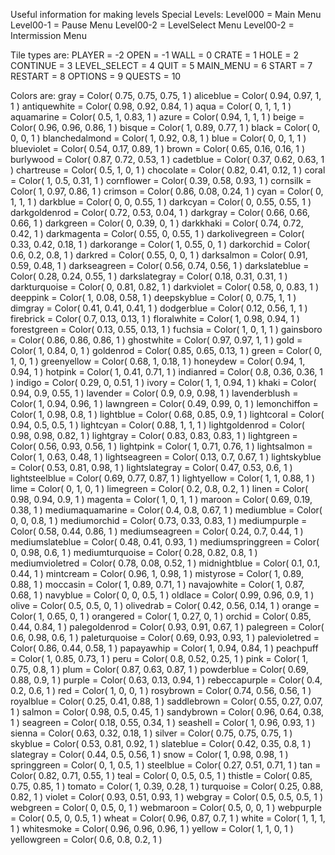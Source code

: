 Useful information for making levels
Special Levels:
Level000  = Main Menu
Level00-1 = Pause Menu
Level00-2 = LevelSelect Menu
Level00-2 = Intermission Menu

Tile types are:
    PLAYER          = -2
    OPEN            = -1
    WALL            = 0
    CRATE           = 1 
    HOLE            = 2
    CONTINUE        = 3
    LEVEL_SELECT    = 4
    QUIT            = 5
    MAIN_MENU       = 6 
    START           = 7
    RESTART         = 8
    OPTIONS         = 9
    QUESTS          = 10

Colors are:
    gray = Color( 0.75, 0.75, 0.75, 1 )
    aliceblue = Color( 0.94, 0.97, 1, 1 )
    antiquewhite = Color( 0.98, 0.92, 0.84, 1 )
    aqua = Color( 0, 1, 1, 1 )
    aquamarine = Color( 0.5, 1, 0.83, 1 )
    azure = Color( 0.94, 1, 1, 1 )
    beige = Color( 0.96, 0.96, 0.86, 1 )
    bisque = Color( 1, 0.89, 0.77, 1 )
    black = Color( 0, 0, 0, 1 )
    blanchedalmond = Color( 1, 0.92, 0.8, 1 )
    blue = Color( 0, 0, 1, 1 )
    blueviolet = Color( 0.54, 0.17, 0.89, 1 )
    brown = Color( 0.65, 0.16, 0.16, 1 )
    burlywood = Color( 0.87, 0.72, 0.53, 1 )
    cadetblue = Color( 0.37, 0.62, 0.63, 1 )
    chartreuse = Color( 0.5, 1, 0, 1 )
    chocolate = Color( 0.82, 0.41, 0.12, 1 )
    coral = Color( 1, 0.5, 0.31, 1 )
    cornflower = Color( 0.39, 0.58, 0.93, 1 )
    cornsilk = Color( 1, 0.97, 0.86, 1 )
    crimson = Color( 0.86, 0.08, 0.24, 1 )
    cyan = Color( 0, 1, 1, 1 )
    darkblue = Color( 0, 0, 0.55, 1 )
    darkcyan = Color( 0, 0.55, 0.55, 1 )
    darkgoldenrod = Color( 0.72, 0.53, 0.04, 1 )
    darkgray = Color( 0.66, 0.66, 0.66, 1 )
    darkgreen = Color( 0, 0.39, 0, 1 )
    darkkhaki = Color( 0.74, 0.72, 0.42, 1 )
    darkmagenta = Color( 0.55, 0, 0.55, 1 )
    darkolivegreen = Color( 0.33, 0.42, 0.18, 1 )
    darkorange = Color( 1, 0.55, 0, 1 )
    darkorchid = Color( 0.6, 0.2, 0.8, 1 )
    darkred = Color( 0.55, 0, 0, 1 )
    darksalmon = Color( 0.91, 0.59, 0.48, 1 )
    darkseagreen = Color( 0.56, 0.74, 0.56, 1 )
    darkslateblue = Color( 0.28, 0.24, 0.55, 1 )
    darkslategray = Color( 0.18, 0.31, 0.31, 1 )
    darkturquoise = Color( 0, 0.81, 0.82, 1 )
    darkviolet = Color( 0.58, 0, 0.83, 1 )
    deeppink = Color( 1, 0.08, 0.58, 1 )
    deepskyblue = Color( 0, 0.75, 1, 1 )
    dimgray = Color( 0.41, 0.41, 0.41, 1 )
    dodgerblue = Color( 0.12, 0.56, 1, 1 )
    firebrick = Color( 0.7, 0.13, 0.13, 1 )
    floralwhite = Color( 1, 0.98, 0.94, 1 )
    forestgreen = Color( 0.13, 0.55, 0.13, 1 )
    fuchsia = Color( 1, 0, 1, 1 )
    gainsboro = Color( 0.86, 0.86, 0.86, 1 )
    ghostwhite = Color( 0.97, 0.97, 1, 1 )
    gold = Color( 1, 0.84, 0, 1 )
    goldenrod = Color( 0.85, 0.65, 0.13, 1 )
    green = Color( 0, 1, 0, 1 )
    greenyellow = Color( 0.68, 1, 0.18, 1 )
    honeydew = Color( 0.94, 1, 0.94, 1 )
    hotpink = Color( 1, 0.41, 0.71, 1 )
    indianred = Color( 0.8, 0.36, 0.36, 1 )
    indigo = Color( 0.29, 0, 0.51, 1 )
    ivory = Color( 1, 1, 0.94, 1 )
    khaki = Color( 0.94, 0.9, 0.55, 1 )
    lavender = Color( 0.9, 0.9, 0.98, 1 )
    lavenderblush = Color( 1, 0.94, 0.96, 1 )
    lawngreen = Color( 0.49, 0.99, 0, 1 )
    lemonchiffon = Color( 1, 0.98, 0.8, 1 )
    lightblue = Color( 0.68, 0.85, 0.9, 1 )
    lightcoral = Color( 0.94, 0.5, 0.5, 1 )
    lightcyan = Color( 0.88, 1, 1, 1 )
    lightgoldenrod = Color( 0.98, 0.98, 0.82, 1 )
    lightgray = Color( 0.83, 0.83, 0.83, 1 )
    lightgreen = Color( 0.56, 0.93, 0.56, 1 )
    lightpink = Color( 1, 0.71, 0.76, 1 )
    lightsalmon = Color( 1, 0.63, 0.48, 1 )
    lightseagreen = Color( 0.13, 0.7, 0.67, 1 )
    lightskyblue = Color( 0.53, 0.81, 0.98, 1 )
    lightslategray = Color( 0.47, 0.53, 0.6, 1 )
    lightsteelblue = Color( 0.69, 0.77, 0.87, 1 )
    lightyellow = Color( 1, 1, 0.88, 1 )
    lime = Color( 0, 1, 0, 1 )
    limegreen = Color( 0.2, 0.8, 0.2, 1 )
    linen = Color( 0.98, 0.94, 0.9, 1 )
    magenta = Color( 1, 0, 1, 1 )
    maroon = Color( 0.69, 0.19, 0.38, 1 )
    mediumaquamarine = Color( 0.4, 0.8, 0.67, 1 )
    mediumblue = Color( 0, 0, 0.8, 1 )
    mediumorchid = Color( 0.73, 0.33, 0.83, 1 )
    mediumpurple = Color( 0.58, 0.44, 0.86, 1 )
    mediumseagreen = Color( 0.24, 0.7, 0.44, 1 )
    mediumslateblue = Color( 0.48, 0.41, 0.93, 1 )
    mediumspringgreen = Color( 0, 0.98, 0.6, 1 )
    mediumturquoise = Color( 0.28, 0.82, 0.8, 1 )
    mediumvioletred = Color( 0.78, 0.08, 0.52, 1 )
    midnightblue = Color( 0.1, 0.1, 0.44, 1 )
    mintcream = Color( 0.96, 1, 0.98, 1 )
    mistyrose = Color( 1, 0.89, 0.88, 1 )
    moccasin = Color( 1, 0.89, 0.71, 1 )
    navajowhite = Color( 1, 0.87, 0.68, 1 )
    navyblue = Color( 0, 0, 0.5, 1 )
    oldlace = Color( 0.99, 0.96, 0.9, 1 )
    olive = Color( 0.5, 0.5, 0, 1 )
    olivedrab = Color( 0.42, 0.56, 0.14, 1 )
    orange = Color( 1, 0.65, 0, 1 )
    orangered = Color( 1, 0.27, 0, 1 )
    orchid = Color( 0.85, 0.44, 0.84, 1 )
    palegoldenrod = Color( 0.93, 0.91, 0.67, 1 )
    palegreen = Color( 0.6, 0.98, 0.6, 1 )
    paleturquoise = Color( 0.69, 0.93, 0.93, 1 )
    palevioletred = Color( 0.86, 0.44, 0.58, 1 )
    papayawhip = Color( 1, 0.94, 0.84, 1 )
    peachpuff = Color( 1, 0.85, 0.73, 1 )
    peru = Color( 0.8, 0.52, 0.25, 1 )
    pink = Color( 1, 0.75, 0.8, 1 )
    plum = Color( 0.87, 0.63, 0.87, 1 )
    powderblue = Color( 0.69, 0.88, 0.9, 1 )
    purple = Color( 0.63, 0.13, 0.94, 1 )
    rebeccapurple = Color( 0.4, 0.2, 0.6, 1 )
    red = Color( 1, 0, 0, 1 )
    rosybrown = Color( 0.74, 0.56, 0.56, 1 )
    royalblue = Color( 0.25, 0.41, 0.88, 1 )
    saddlebrown = Color( 0.55, 0.27, 0.07, 1 )
    salmon = Color( 0.98, 0.5, 0.45, 1 )
    sandybrown = Color( 0.96, 0.64, 0.38, 1 )
    seagreen = Color( 0.18, 0.55, 0.34, 1 )
    seashell = Color( 1, 0.96, 0.93, 1 )
    sienna = Color( 0.63, 0.32, 0.18, 1 )
    silver = Color( 0.75, 0.75, 0.75, 1 )
    skyblue = Color( 0.53, 0.81, 0.92, 1 )
    slateblue = Color( 0.42, 0.35, 0.8, 1 )
    slategray = Color( 0.44, 0.5, 0.56, 1 )
    snow = Color( 1, 0.98, 0.98, 1 )
    springgreen = Color( 0, 1, 0.5, 1 )
    steelblue = Color( 0.27, 0.51, 0.71, 1 )
    tan = Color( 0.82, 0.71, 0.55, 1 )
    teal = Color( 0, 0.5, 0.5, 1 )
    thistle = Color( 0.85, 0.75, 0.85, 1 )
    tomato = Color( 1, 0.39, 0.28, 1 )
    turquoise = Color( 0.25, 0.88, 0.82, 1 )
    violet = Color( 0.93, 0.51, 0.93, 1 )
    webgray = Color( 0.5, 0.5, 0.5, 1 )
    webgreen = Color( 0, 0.5, 0, 1 )
    webmaroon = Color( 0.5, 0, 0, 1 )
    webpurple = Color( 0.5, 0, 0.5, 1 )
    wheat = Color( 0.96, 0.87, 0.7, 1 )
    white = Color( 1, 1, 1, 1 )
    whitesmoke = Color( 0.96, 0.96, 0.96, 1 )
    yellow = Color( 1, 1, 0, 1 )
    yellowgreen = Color( 0.6, 0.8, 0.2, 1 )